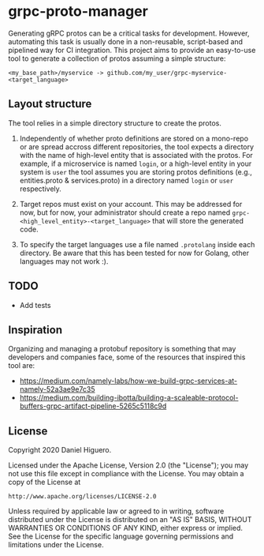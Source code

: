 # grpc-proto-manager

Generating gRPC protos can be a critical tasks for development. However, automating this task is usually done in a non-reusable, script-based and pipelined way for CI integration. This project aims to provide an easy-to-use tool to generate a collection of protos assuming a simple structure:

```
<my_base_path>/myservice -> github.com/my_user/grpc-myservice-<target_language>
```

## Layout structure

The tool relies in a simple directory structure to create the protos.

1. Independently of whether proto definitions are stored on a mono-repo or are spread accross different repositories, the tool expects a directory with the name of high-level entity that is associated with the protos. For example, if a microservice is named `login`, or a high-level entity in your system is `user` the tool assumes you are storing protos definitions (e.g., entities.proto & services.proto) in a directory named `login` or `user` respectively.

2. Target repos must exist on your account. This may be addressed for now, but for now, your administrator should create a repo named `grpc-<high_level_entity>-<target_language>` that will store the generated code.

3. To specify the target languages use a file named `.protolang` inside each directory. Be aware that this has been tested for now for Golang, other languages may not work :).

## TODO

- Add tests

## Inspiration

Organizing and managing a protobuf repository is something that may developers and companies face, some of the resources that inspired this tool are:

- https://medium.com/namely-labs/how-we-build-grpc-services-at-namely-52a3ae9e7c35
- https://medium.com/building-ibotta/building-a-scaleable-protocol-buffers-grpc-artifact-pipeline-5265c5118c9d

## License

Copyright 2020 Daniel Higuero.

Licensed under the Apache License, Version 2.0 (the "License");
you may not use this file except in compliance with the License.
You may obtain a copy of the License at

    http://www.apache.org/licenses/LICENSE-2.0

Unless required by applicable law or agreed to in writing, software
distributed under the License is distributed on an "AS IS" BASIS,
WITHOUT WARRANTIES OR CONDITIONS OF ANY KIND, either express or implied.
See the License for the specific language governing permissions and
limitations under the License.
